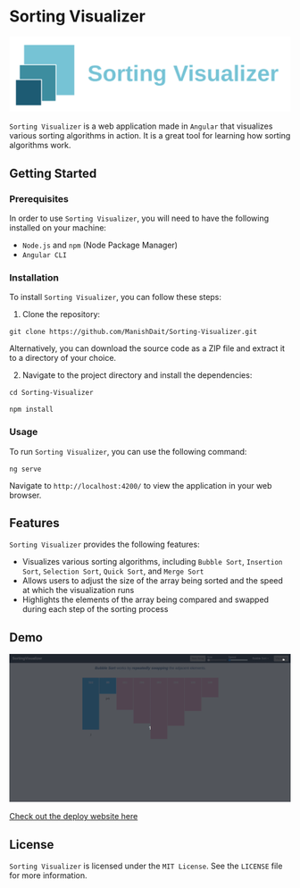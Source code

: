 # Sorting Visualizer

<img src="images/icon.png">

`Sorting Visualizer` is a web application made in `Angular` that visualizes various sorting algorithms in action. It is a great tool for learning how sorting algorithms work.

## Getting Started

### Prerequisites

In order to use `Sorting Visualizer`, you will need to have the following installed on your machine:

- `Node.js` and `npm` (Node Package Manager)
- `Angular CLI`

### Installation

To install `Sorting Visualizer`, you can follow these steps:

1. Clone the repository:

```
git clone https://github.com/ManishDait/Sorting-Visualizer.git
```
Alternatively, you can download the source code as a ZIP file and extract it to a directory of your choice.

2. Navigate to the project directory and install the dependencies:

```
cd Sorting-Visualizer
```
```
npm install
```

### Usage

To run `Sorting Visualizer`, you can use the following command:

```
ng serve
```

Navigate to `http://localhost:4200/` to view the application in your web browser.

## Features

`Sorting Visualizer` provides the following features:

- Visualizes various sorting algorithms, including `Bubble Sort`, `Insertion Sort`, `Selection Sort`, `Quick Sort`, and `Merge Sort`
- Allows users to adjust the size of the array being sorted and the speed at which the visualization runs
- Highlights the elements of the array being compared and swapped during each step of the sorting process

## Demo

![Sorting Visualizer Demo](images/demo.gif)

[Check out the deploy website here](https://manishdait.github.io/Sorting-Visualizer/)


## License

`Sorting Visualizer` is licensed under the `MIT License`. See the `LICENSE` file for more information.





